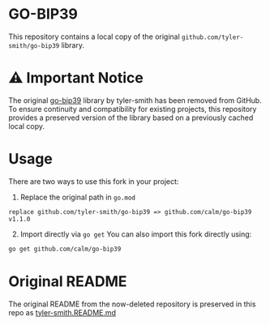 # GO-BIP39
This repository contains a local copy of the original ``github.com/tyler-smith/go-bip39`` library.

# ⚠️ Important Notice
The original [go-bip39](https://github.com/tyler-smith/go-bip39) library by tyler-smith has been removed from GitHub.
To ensure continuity and compatibility for existing projects, this repository provides a preserved version of the library based on a previously cached local copy.

# Usage

There are two ways to use this fork in your project:

1. Replace the original path in ``go.mod``
```
replace github.com/tyler-smith/go-bip39 => github.com/calm/go-bip39 v1.1.0
```

2. Import directly via ``go get``
   You can also import this fork directly using:

```bash
go get github.com/calm/go-bip39
```

# Original README
The original README from the now-deleted repository is preserved in this repo as [tyler-smith.README.md](tyler-smith.README.md)
